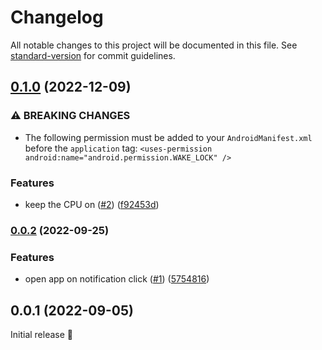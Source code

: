 # Changelog

All notable changes to this project will be documented in this file. See [standard-version](https://github.com/conventional-changelog/standard-version) for commit guidelines.

## [0.1.0](https://github.com/capawesome-team/sponsorware/compare/v0.0.2...v0.1.0) (2022-12-09)


### ⚠ BREAKING CHANGES

* The following permission must be added to your `AndroidManifest.xml` before the `application` tag: `<uses-permission android:name="android.permission.WAKE_LOCK" />`

### Features

* keep the CPU on ([#2](https://github.com/capawesome-team/sponsorware/issues/2)) ([f92453d](https://github.com/capawesome-team/sponsorware/commit/f92453dc9594ae622e2745731187ad8dd5fdf2ff))

### [0.0.2](https://github.com/capawesome-team/sponsorware/compare/v0.0.1...v0.0.2) (2022-09-25)


### Features

* open app on notification click ([#1](https://github.com/capawesome-team/sponsorware/issues/1)) ([5754816](https://github.com/capawesome-team/sponsorware/commit/57548161aced2ceac89021c74936c84977875977))

## 0.0.1 (2022-09-05)

Initial release 🎉
